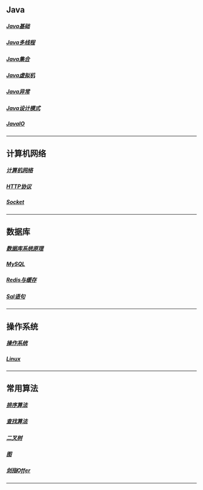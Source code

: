 ## Java

##### 	[Java基础](Java\Java基础.md) 

##### 	[Java多线程](Java/Java多线程.md)

##### 	[Java集合](Java/Java集合.md) 

##### 	[Java虚拟机](Java/Java虚拟机.md) 

##### 	[Java异常](Java/Java异常.md) 

##### 	[Java设计模式](Java/Java设计模式.md) 

##### 	[JavaIO](Java/JavaIO.md) 

---

## 计算机网络

#####  [计算机网络](网络\计算机网络.md) 

#####  [HTTP协议](网络\HTTP协议.md) 

#####  [Socket](网络\Socket.md) 

------

## 数据库

#####  [数据库系统原理](数据库\数据库系统原理.md) 

#####  [MySQL](数据库\MySQL.md) 

#####  [Redis与缓存](数据库\Redis与缓存.md) 

#####  [Sql语句](数据库\Sql语句.md) 

------

## 操作系统

#####  [操作系统](操作系统\操作系统.md) 

#####  [Linux](操作系统\Linux.md) 

------

## 常用算法

#####  [排序算法](刷题\排序算法.md) 

#####  [查找算法](刷题\查找算法.md) 

#####  [二叉树](刷题\二叉树.md) 

#####  [图](刷题\图.md) 

#####  [剑指Offer](刷题\剑指Offer.md) 

------

